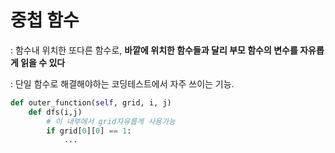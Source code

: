 # 중첩 함수

: 함수내 위치한 또다른 함수로, **바깥에 위치한 함수들과 달리 부모 함수의 변수를 자유롭게 읽을 수 있다**

: 단일 함수로 해결해야하는 코딩테스트에서 자주 쓰이는 기능.

```python
def outer_function(self, grid, i, j)
	def dfs(i,j)
		# 이 내부에서 grid자유롭게 사용가능
		if grid[0][0] == 1: 
			...
```